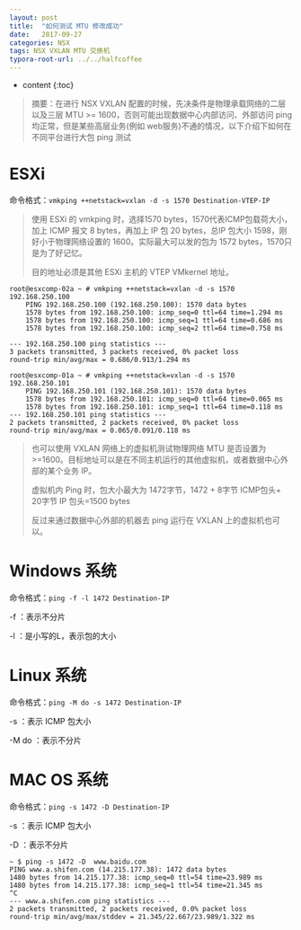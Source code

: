 ```yaml
---
layout: post
title:  "如何测试 MTU 修改成功"
date:   2017-09-27
categories: NSX
tags: NSX VXLAN MTU 交换机
typora-root-url: ../../halfcoffee
---
```


* content
{:toc}
> 摘要：在进行 NSX VXLAN 配置的时候，先决条件是物理承载网络的二层以及三层 MTU >= 1600，否则可能出现数据中心内部访问、外部访问 ping 均正常，但是某些高层业务(例如 web服务)不通的情况，以下介绍下如何在不同平台进行大包 ping 测试

# ESXi 

命令格式：`vmkping ++netstack=vxlan -d -s 1570 Destination-VTEP-IP`

> 使用 ESXi 的 vmkping 时，选择1570 bytes，1570代表ICMP包载荷大小，加上 ICMP 报文 8 bytes，再加上 IP 包 20 bytes，总IP 包大小 1598，刚好小于物理网络设置的 1600。实际最大可以发的包为 1572 bytes，1570只是为了好记忆。
>
> 目的地址必须是其他 ESXi 主机的 VTEP VMkernel 地址。

```
root@esxcomp-02a ~ # vmkping ++netstack=vxlan -d -s 1570 192.168.250.100
    PING 192.168.250.100 (192.168.250.100): 1570 data bytes
    1578 bytes from 192.168.250.100: icmp_seq=0 ttl=64 time=1.294 ms
    1578 bytes from 192.168.250.100: icmp_seq=1 ttl=64 time=0.686 ms
    1578 bytes from 192.168.250.100: icmp_seq=2 ttl=64 time=0.758 ms
    
--- 192.168.250.100 ping statistics ---
3 packets transmitted, 3 packets received, 0% packet loss 
round-trip min/avg/max = 0.686/0.913/1.294 ms

root@esxcomp-01a ~ # vmkping ++netstack=vxlan -d -s 1570 192.168.250.101
    PING 192.168.250.101 (192.168.250.101): 1570 data bytes
    1578 bytes from 192.168.250.101: icmp_seq=0 ttl=64 time=0.065 ms
    1578 bytes from 192.168.250.101: icmp_seq=1 ttl=64 time=0.118 ms
--- 192.168.250.101 ping statistics ---
2 packets transmitted, 2 packets received, 0% packet loss
round-trip min/avg/max = 0.065/0.091/0.118 ms
```




> 也可以使用 VXLAN 网络上的虚拟机测试物理网络 MTU 是否设置为 >=1600。目标地址可以是在不同主机运行的其他虚拟机，或者数据中心外部的某个业务 IP。
>
> 虚拟机内 Ping 时，包大小最大为 1472字节，1472 + 8字节 ICMP包头+ 20字节 IP 包头=1500 bytes
>
> 反过来通过数据中心外部的机器去 ping 运行在 VXLAN 上的虚拟机也可以。

# Windows 系统

命令格式：`ping -f -l 1472 Destination-IP `

-f ：表示不分片

-l ：是小写的L，表示包的大小



# Linux 系统

命令格式：`ping -M do -s 1472 Destination-IP`

-s ：表示 ICMP 包大小

-M do ：表示不分片



# MAC OS 系统

命令格式：`ping -s 1472 -D Destination-IP `

-s ：表示 ICMP 包大小

-D ：表示不分片

```
~ $ ping -s 1472 -D  www.baidu.com
PING www.a.shifen.com (14.215.177.38): 1472 data bytes
1480 bytes from 14.215.177.38: icmp_seq=0 ttl=54 time=23.989 ms
1480 bytes from 14.215.177.38: icmp_seq=1 ttl=54 time=21.345 ms
^C
--- www.a.shifen.com ping statistics ---
2 packets transmitted, 2 packets received, 0.0% packet loss
round-trip min/avg/max/stddev = 21.345/22.667/23.989/1.322 ms
```

